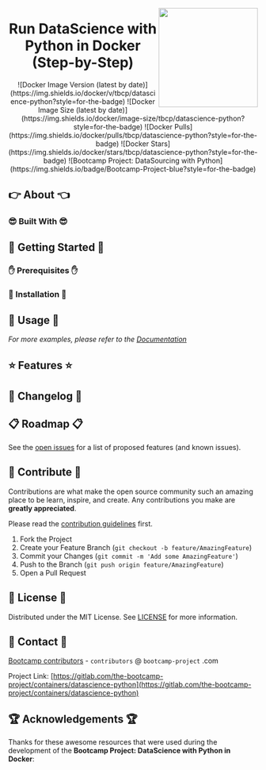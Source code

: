 <a href="https://bootcamp-project.com/" target="_blank"><img src="https://bootcamp-project.com/images/logo.png" align="right" height="200" /></a>

<h1 align="center">Run DataScience with Python in Docker (Step-by-Step)</h1>

<div align="center">
![Docker Image Version (latest by date)](https://img.shields.io/docker/v/tbcp/datascience-python?style=for-the-badge)
![Docker Image Size (latest by date)](https://img.shields.io/docker/image-size/tbcp/datascience-python?style=for-the-badge)
![Docker Pulls](https://img.shields.io/docker/pulls/tbcp/datascience-python?style=for-the-badge)
![Docker Stars](https://img.shields.io/docker/stars/tbcp/datascience-python?style=for-the-badge)
![Bootcamp Project: DataSourcing with Python](https://img.shields.io/badge/Bootcamp-Project-blue?style=for-the-badge)
</div>

## 👉 About 👈

### 😎 Built With 😎

## 📖 Getting Started 📖

### ✋ Prerequisites ✋

### 💪 Installation 💪

## 🚀 Usage 🚀

_For more examples, please refer to the [Documentation](https://data.rtfm.page)_

## ⭐️ Features ⭐️

## 📑 Changelog 📑

## 📋 Roadmap 📋

See the [open issues](https://gitlab.com/the-bootcamp-project/containers/datascience-python/-/issues) for a list of proposed features (and known issues).

## 🤝 Contribute 🤝

Contributions are what make the open source community such an amazing place to be learn, inspire, and create. Any contributions you make are **greatly appreciated**.

Please read the [contribution guidelines](contributing.md) first.

1. Fork the Project
2. Create your Feature Branch (`git checkout -b feature/AmazingFeature`)
3. Commit your Changes (`git commit -m 'Add some AmazingFeature'`)
4. Push to the Branch (`git push origin feature/AmazingFeature`)
5. Open a Pull Request

## 📜 License 📜

Distributed under the MIT License. See [LICENSE](LICENSE) for more information.

## 💌 Contact 💌

[Bootcamp contributors](https://bootcamp-project.com/) - `contributors` @ `bootcamp-project` .com

Project Link: [https://gitlab.com/the-bootcamp-project/containers/datascience-python](https://gitlab.com/the-bootcamp-project/containers/datascience-python)

## 🏆 Acknowledgements 🏆

Thanks for these awesome resources that were used during the development of the **Bootcamp Project: DataScience with Python in Docker**:
